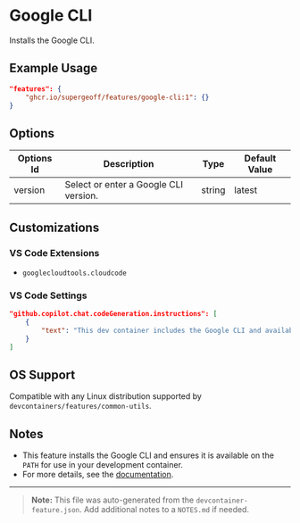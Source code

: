 # Google CLI

Installs the Google CLI.

## Example Usage

```json
"features": {
    "ghcr.io/supergeoff/features/google-cli:1": {}
}
```

## Options

| Options Id | Description                           | Type   | Default Value |
|------------|---------------------------------------|--------|--------------|
| version    | Select or enter a Google CLI version. | string | latest       |

## Customizations

### VS Code Extensions

- `googlecloudtools.cloudcode`

### VS Code Settings

```json
"github.copilot.chat.codeGeneration.instructions": [
    {
        "text": "This dev container includes the Google CLI and available on the `PATH`"
    }
]
```

## OS Support

Compatible with any Linux distribution supported by `devcontainers/features/common-utils`.

## Notes

- This feature installs the Google CLI and ensures it is available on the `PATH` for use in your development container.
- For more details, see the [documentation](https://github.com/supergeoff/features/tree/main/src/google-cli).

---

> **Note:** This file was auto-generated from the `devcontainer-feature.json`. Add additional notes to a `NOTES.md` if needed.